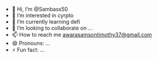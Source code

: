 - 👋 Hi, I’m @Sambass50
- 👀 I’m interested in cyrpto
- 🌱 I’m currently learning defi
- 💞️ I’m looking to collaborate on ...
- 📫 How to reach me awarasamsontimothy37@gmail.com
- 😄 Pronouns: ...
- ⚡ Fun fact: ...

<!---
Sambass50/Sambass50 is a ✨ special ✨ repository because its `README.md` (this file) appears on your GitHub profile.
You can click the Preview link to take a look at your changes.
--->
